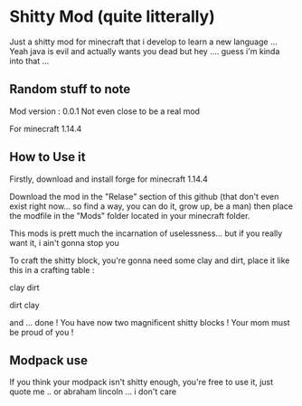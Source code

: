 # Shitty Mod (quite litterally)


Just a shitty mod for minecraft that i develop to learn a new language ... 
Yeah java is evil and actually wants you dead but hey .... guess i'm kinda into that ... 


## Random stuff to note
Mod version : 0.0.1 Not even close to be a real mod

For minecraft 1.14.4


## How to Use it 

Firstly, download and install forge for minecraft 1.14.4

Download the mod in the "Relase" section of this github (that don't even exist right now... so find a way, you can do it, grow up, be a man) then place the modfile in the "Mods" folder located in your minecraft folder.

This mods is prett much the incarnation of uselessness... but if you really want it, i ain't gonna stop you

To craft the shitty block, you're gonna need some clay and dirt, place it like this in a crafting table :

clay dirt

dirt clay


and ... done ! You have now two magnificent shitty blocks ! Your mom must be proud of you !


## Modpack use

If you think your modpack isn't shitty enough, you're free to use it, just quote me .. or abraham lincoln ... i don't care

